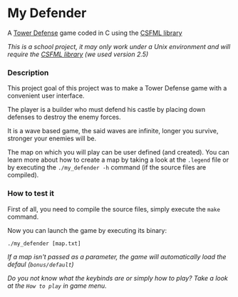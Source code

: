 # My Defender

A [Tower Defense](https://en.wikipedia.org/wiki/Tower_defense) game coded in C using the [CSFML library](http://transit.iut2.upmf-grenoble.fr/doc/libcsfml-doc/html/)

*This is a school project, it may only work under a Unix environment and will require the [CSFML library](https://www.sfml-dev.org/download/csfml/index-fr.php) (we used version 2.5)*

### Description
This project goal of this project was to make a Tower Defense game with a convenient user interface.

The player is a builder who must defend his castle by placing down defenses to destroy the enemy forces.

It is a wave based game, the said waves are infinite, longer you survive, stronger your enemies will be.

The map on which you will play can be user defined (and created). You can learn more about how to create a map by taking a look at the `.legend` file or by executing the `./my_defender -h` command (if the source files are compiled).

### How to test it
First of all, you need to compile the source files, simply execute the `make` command.

Now you can launch the game by executing its binary:

`./my_defender [map.txt]`

*If a map isn't passed as a parameter, the game will automatically load the defaul (`bonus/default`)*

*Do you not know what the keybinds are or simply how to play? Take a look at the `How to play` in game menu.*